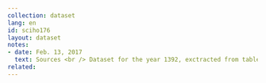 ```yaml
---
collection: dataset
lang: en
id: sciho176
layout: dataset
notes: 
- date: Feb. 13, 2017
  text: Sources <br /> Dataset for the year 1392, exctracted from table 28-1 on page 68, <a href='http&#58;//www.amar.org.ir/Portals/0/Files/fulltext/1392/n_ahdkhr_92.pdf'>  the results of surveys of expenditure and income of ruralhouseholds in 1392.</a> <br/> Dataset for the year 1391, exctracted from table 28-1 on page 68, <a href='http&#58;//www.amar.org.ir/Portals/0/Files/fulltext/1391/n_hdr_91.pdf'> the results of surveys of expenditure and income of ruralhouseholds in 1391. </a> <br/> Dataset for the year 1390, exctracted from table 28-1 on page 66, <a href='http&#58;//www.amar.org.ir/Portals/0/Files/fulltext/1390/n_hdr_90.pdf'> the results of surveys of expenditure and income of ruralhouseholds in 1390. </a> <br/> Dataset for the year 1389, exctracted from table 28-1 on page 70, <a href='http&#58;//www.amar.org.ir/Portals/0/Files/abstract/1389/n_h_r89.pdf'> the results of surveys of expenditure and income of ruralhouseholds in 1389. </a> <br/> Dataset for the year 1388, exctracted from table 28-1 on page 70, <a href='http&#58;//www.amar.org.ir/Portals/0/Files/abstract/1388/n_h_r88.pdf'> the results of surveys of expenditure and income of ruralhouseholds in 1388. </a> <br/> Dataset for the year 1387, exctracted from the  <a href='http&#58;//www.amar.sci.org.ir/Detail.aspx?Ln=F&no=264989&S=SS'> official website of the Statistical Center of Iran. </a> <br/> Dataset for the year 1386, exctracted from the <a href='http&#58;//www.amar.sci.org.ir/Detail.aspx?Ln=F&no=262506&S=SS'> official website of the Statistical Center of Iran.</a>
related:
---
```

